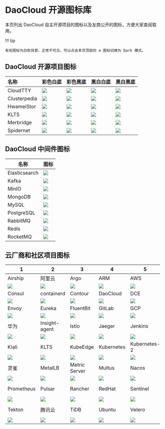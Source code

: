 # DaoCloud 开源图标库

本页列出 DaoCloud 自主开源项目的图标以及友商公开的图标，方便大家查阅取用。

!!! tip

    有些图标为白色背景，正常不可见，可以点击本页顶部的 ⚙️ 图标切换为 Dark 模式。

## DaoCloud 开源项目图标

| 名称         | 彩色白底       | 彩色黑底       | 黑白白底     | 黑白黑底        |
| :----------- | :--------------------------- | ----------- | ------ | ----- |
| CloudTTY     | ![](https://docs.daocloud.io/daocloud-docs-images/docs/zh/docs/community/icons/open/Cloudtty.svg)     | ![](https://docs.daocloud.io/daocloud-docs-images/docs/zh/docs/community/icons/open/Cloudtty-on-dark-bg.svg)     | ![](https://docs.daocloud.io/daocloud-docs-images/docs/zh/docs/community/icons/open/Cloudtty-white.svg)     | ![](https://docs.daocloud.io/daocloud-docs-images/docs/zh/docs/community/icons/open/Cloudtty-dark.svg)     |
| Clusterpedia | ![](https://docs.daocloud.io/daocloud-docs-images/docs/zh/docs/community/icons/open/Clusterpedia.svg) | ![](https://docs.daocloud.io/daocloud-docs-images/docs/zh/docs/community/icons/open/Clusterpedia-on-dark-bg.svg) | ![](https://docs.daocloud.io/daocloud-docs-images/docs/zh/docs/community/icons/open/Clusterpedia-white.svg) | ![](https://docs.daocloud.io/daocloud-docs-images/docs/zh/docs/community/icons/open/Clusterpedia-dark.svg) |
| HwameiStor   | ![](https://docs.daocloud.io/daocloud-docs-images/docs/zh/docs/community/icons/open/hwameistor.svg)   | ![](https://docs.daocloud.io/daocloud-docs-images/docs/zh/docs/community/icons/open/hwameistor-on-dark-bg.svg)   | ![](https://docs.daocloud.io/daocloud-docs-images/docs/zh/docs/community/icons/open/hwameistor-white.svg)   | ![](https://docs.daocloud.io/daocloud-docs-images/docs/zh/docs/community/icons/open/hwameistor-dark.svg)   |
| KLTS         | ![](https://docs.daocloud.io/daocloud-docs-images/docs/zh/docs/community/icons/open/KLTS-DC.svg)      | ![](https://docs.daocloud.io/daocloud-docs-images/docs/zh/docs/community/icons/open/KLTS-DC-on-dark-bg.svg)      | ![](https://docs.daocloud.io/daocloud-docs-images/docs/zh/docs/community/icons/open/KLTS-DC-white.svg)      | ![](https://docs.daocloud.io/daocloud-docs-images/docs/zh/docs/community/icons/open/KLTS-DC-dark.svg)      |
| Merbridge    | ![](https://docs.daocloud.io/daocloud-docs-images/docs/zh/docs/community/icons/open/Merbridge.svg)    | ![](https://docs.daocloud.io/daocloud-docs-images/docs/zh/docs/community/icons/open/Merbridge-on-dark-bg.svg)    | ![](https://docs.daocloud.io/daocloud-docs-images/docs/zh/docs/community/icons/open/Merbridge-white.svg)    | ![](https://docs.daocloud.io/daocloud-docs-images/docs/zh/docs/community/icons/open/Merbridge-dark.svg)    |
| Spidernet    | ![](https://docs.daocloud.io/daocloud-docs-images/docs/zh/docs/community/icons/open/Spidernet.svg)    | ![](https://docs.daocloud.io/daocloud-docs-images/docs/zh/docs/community/icons/open/Spidernet-on-dark-bg.svg)    | ![](https://docs.daocloud.io/daocloud-docs-images/docs/zh/docs/community/icons/open/Spidernet-white.svg)    | ![](https://docs.daocloud.io/daocloud-docs-images/docs/zh/docs/community/icons/open/Spidernet-dark.svg)    |

## DaoCloud 中间件图标

| 名称          | 图标                            |
| ------------- | --- |
| Elasticsearch | ![](https://docs.daocloud.io/daocloud-docs-images/docs/zh/docs/community/icons/mcamel/elasticserach.svg) |
| Kafka         | ![](https://docs.daocloud.io/daocloud-docs-images/docs/zh/docs/community/icons/mcamel/kafka.svg)         |
| MinIO         | ![](https://docs.daocloud.io/daocloud-docs-images/docs/zh/docs/community/icons/mcamel/minio.svg)         |
| MongoDB       | ![](https://docs.daocloud.io/daocloud-docs-images/docs/zh/docs/community/icons/mcamel/MongoDB.svg)       |
| MySQL         | ![](https://docs.daocloud.io/daocloud-docs-images/docs/zh/docs/community/icons/mcamel/mysql.svg)         |
| PostgreSQL    | ![](https://docs.daocloud.io/daocloud-docs-images/docs/zh/docs/community/icons/mcamel/postgresql.svg)    |
| RabbitMQ      | ![](https://docs.daocloud.io/daocloud-docs-images/docs/zh/docs/community/icons/mcamel/rabbitmq.svg)      |
| Redis         | ![](https://docs.daocloud.io/daocloud-docs-images/docs/zh/docs/community/icons/mcamel/redis.svg)         |
| RocketMQ      | ![](https://docs.daocloud.io/daocloud-docs-images/docs/zh/docs/community/icons/mcamel/rocketmq.svg)      |

## 云厂商和社区项目图标

| 1   | 2   | 3   | 4   | 5   | 6   | 7   | 8   |
| --- | --- | --- | --- | --- | --- | --- | --- |
| Airship   | 阿里云             | Argo            | ARM       | AWS         | Azure           | CentOS        | Cilium   |
| ![](providers/airship.svg)    | ![](providers/aliyun.svg)              | ![](providers/argo.svg)             | ![](providers/arm.svg)        | ![](providers/aws.svg)          | ![](providers/azure.svg)            | ![](providers/centos.svg)         | ![](providers/cilium.svg)    |
| Consul    | containerd         | Contour         | DaoCloud  | DCE         | Debian          | Docker        | Dubbo    |
| ![](providers/consul.svg)     | ![](providers/containerd.svg)          | ![](providers/contour.svg)          | ![](providers/daocloud.svg)   | ![](providers/dce.svg)          | ![](providers/debian.svg)           | ![](providers/docker.svg)         | ![](providers/dubbo.svg)     |
| Envoy     | Eureka             | FluentBit       | GitLab    | GCP         | Grafana         | Harbor        | Helm     |
| ![](providers/envoy.svg)      | ![](providers/eureka.svg)              | ![](providers/fluentbit.svg)        | ![](providers/gitlab.svg)     | ![](providers/google-cloud.svg) | ![](providers/grafana.svg)          | ![](providers/harbor.svg)         | ![](providers/helm.svg)      |
| 华为      | Insight-agent      | Istio           | Jaeger    | Jenkins     | Jfrog           | Jira          | Karmada  |
| ![](providers/huawei.svg)     | ![](providers/insight-agent-green.svg) | ![](providers/istio.svg)            | ![](providers/jaeger.svg)     | ![](providers/jenkins.svg)      | ![](providers/jfrog.svg)            | ![](providers/jira.svg)          | ![](providers/karmada.svg)   |
| Kiali     | KLTS               | KubeEdge        | Kubernetes                      | Kubernetes-2       | Kubespray       | Kylin mini    | Kylin    |
| ![](providers/kiali.svg)      | ![](providers/klts.svg)                | ![](providers/kubeedge.svg)         | ![](providers/kubernetes-2.svg) | ![](providers/kubernetes.svg) | ![](providers/kubespray.svg)        | ![](providers/kylin-mini.svg)     | ![](providers/kylin.svg)     |
| 灵雀      | MetalLB            | Metric Server   | Multus    | Nacos       | Nginx           | OTel          | Openshift                      |
| ![](providers/lingque.svg)    | ![](providers/metal-lb.svg)            | ![](providers/victoria-metrics.svg) | ![](providers/multus.svg)     | ![](providers/nacos.svg)        | ![](providers/nginx.svg)            | ![](providers/open-telemetry.svg) | ![](providers/openshift.svg) |
| Prometheus                      | Pulsar             | Rancher         | RedHat    | Sentinel    | Spring Cloud    | Submariner    | Tanzu    |
| ![](providers/prometheus.svg) | ![](providers/pulsar.svg)              | ![](providers/rancher.svg)          | ![](providers/redhat.svg)     | ![](providers/sentinel.svg)     | ![](providers/spring-cloud.svg)     | ![](providers/submariner.svg)     | ![](providers/tanzu.svg)     |
| Tekton    | 腾讯云             | TiDB            | Ubuntu    | Velero      | Victoria metrics                      | Zookeeper     |          |
| ![](providers/tekton.svg)     | ![](providers/tencent-cloud.svg)       | ![](providers/tidb.svg)             | ![](providers/ubuntu.svg)     | ![](providers/velero.svg)       | ![](providers/victoria-metrics.svg) | ![](providers/zookeeper.svg)      |          |
